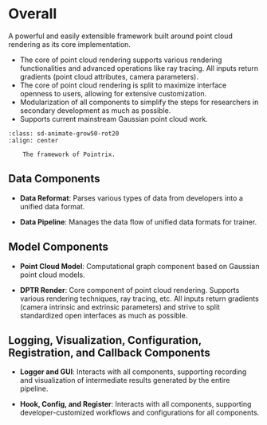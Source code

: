 # Overall


A powerful and easily extensible framework built around point cloud rendering as its core implementation.

- The core of point cloud rendering supports various rendering functionalities and advanced operations like ray tracing. All inputs return gradients (point cloud attributes, camera parameters).
- The core of point cloud rendering is split to maximize interface openness to users, allowing for extensive customization.
- Modularization of all components to simplify the steps for researchers in secondary development as much as possible.
- Supports current mainstream Gaussian point cloud work.

```{image} ../images/framework.png
:class: sd-animate-grow50-rot20
:align: center

    The framework of Pointrix.
```

## Data Components
- **Data Reformat**: Parses various types of data from developers into a unified data format.

- **Data Pipeline**: Manages the data flow of unified data formats for trainer.

## Model Components
- **Point Cloud Model**: Computational graph component based on Gaussian point cloud models.

- **DPTR Render**: Core component of point cloud rendering. Supports various rendering techniques, ray tracing, etc. All inputs return gradients (camera intrinsic and extrinsic parameters) and strive to split standardized open interfaces as much as possible.

## Logging, Visualization, Configuration, Registration, and Callback Components
- **Logger and GUI**: Interacts with all components, supporting recording and visualization of intermediate results generated by the entire pipeline.

- **Hook, Config, and Register**: Interacts with all components, supporting developer-customized workflows and configurations for all components.



